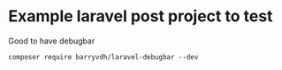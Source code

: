 
# Example laravel post project to test


Good to have debugbar

```
composer require barryvdh/laravel-debugbar --dev
```